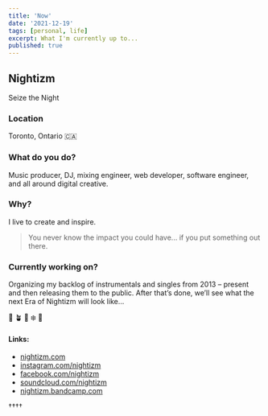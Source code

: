 ```yaml
---
title: 'Now'
date: '2021-12-19'
tags: [personal, life]
excerpt: What I'm currently up to...
published: true
---
```


## Nightizm

Seize the Night

### Location

Toronto, Ontario 🇨🇦

### What do you do?

Music producer, DJ, mixing engineer, web developer, software engineer, and all around digital creative.

### Why?

I live to create and inspire.

> You never know the impact you could have... if you put something out there.

### Currently working on?

Organizing my backlog of instrumentals and singles from 2013 – present and then releasing them to the public. After that’s done, we’ll see what the next Era of Nightizm will look like...

🌃 🪴 🎹 ❄️ 🌙

#### Links:

- [nightizm.com](https://nightizm.com)
- [instagram.com/nightizm](https://instagram.com/nightizm)
- [facebook.com/nightizm](https://facebook.com/nightizm)
- [soundcloud.com/nightizm](https://soundcloud.com/nightizm)
- [nightizm.bandcamp.com](https://nightizm.bandcamp.com)

††††
